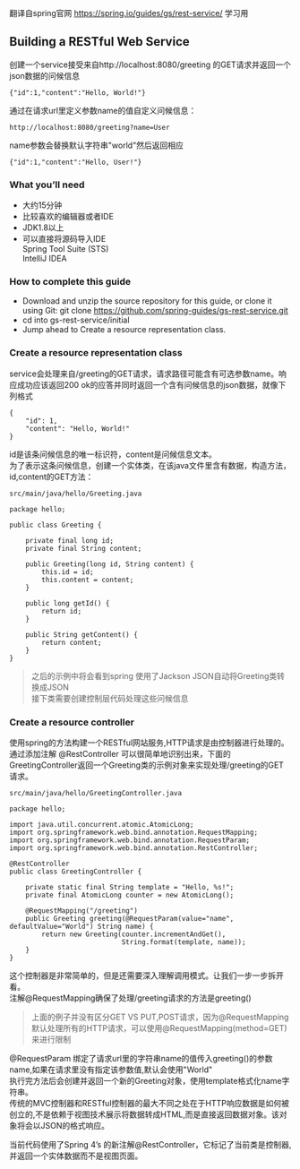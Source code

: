 翻译自spring官网 https://spring.io/guides/gs/rest-service/ 学习用
## Building a RESTful Web Service  
创建一个service接受来自http://localhost:8080/greeting 的GET请求并返回一个json数据的问候信息  
```  
{"id":1,"content":"Hello, World!"}
```  
通过在请求url里定义参数name的值自定义问候信息：  
```  
http://localhost:8080/greeting?name=User  
```  
name参数会替换默认字符串"world"然后返回相应  
```
{"id":1,"content":"Hello, User!"}  
```
### What you’ll need  
- 大约15分钟  
- 比较喜欢的编辑器或者IDE  
- JDK1.8以上
- 可以直接将源码导入IDE  
    Spring Tool Suite (STS)  
    IntelliJ IDEA  

### How to complete this guide
- Download and unzip the source repository for this guide, or clone it using Git: git clone https://github.com/spring-guides/gs-rest-service.git
- cd into gs-rest-service/initial
- Jump ahead to Create a resource representation class.  
### Create a resource representation class  
service会处理来自/greeting的GET请求，请求路径可能含有可选参数name。响应成功应该返回200 ok的应答并同时返回一个含有问候信息的json数据，就像下列格式  
```  
{
    "id": 1,
    "content": "Hello, World!"
}
```   
id是该条问候信息的唯一标识符，content是问候信息文本。  
为了表示这条问候信息，创建一个实体类，在该java文件里含有数据，构造方法，id,content的GET方法：
```
src/main/java/hello/Greeting.java  
```  
```  
package hello;

public class Greeting {

    private final long id;
    private final String content;

    public Greeting(long id, String content) {
        this.id = id;
        this.content = content;
    }

    public long getId() {
        return id;
    }

    public String getContent() {
        return content;
    }
}  
```  
> 之后的示例中将会看到spring 使用了Jackson JSON自动将Greeting类转换成JSON  
接下类需要创建控制层代码处理这些问候信息  
### Create a resource controller   
使用spring的方法构建一个RESTful网站服务,HTTP请求是由控制器进行处理的。通过添加注解
@RestController 可以很简单地识别出来，下面的GreetingController返回一个Greeting类的示例对象来实现处理/greeting的GET请求。  
```  
src/main/java/hello/GreetingController.java  
```  
```    
package hello;

import java.util.concurrent.atomic.AtomicLong;
import org.springframework.web.bind.annotation.RequestMapping;
import org.springframework.web.bind.annotation.RequestParam;
import org.springframework.web.bind.annotation.RestController;

@RestController
public class GreetingController {

    private static final String template = "Hello, %s!";
    private final AtomicLong counter = new AtomicLong();

    @RequestMapping("/greeting")
    public Greeting greeting(@RequestParam(value="name", defaultValue="World") String name) {
        return new Greeting(counter.incrementAndGet(),
                            String.format(template, name));
    }
}  
```   
这个控制器是非常简单的，但是还需要深入理解调用模式。让我们一步一步拆开看。  
注解@RequestMapping确保了处理/greeting请求的方法是greeting()  

> 上面的例子并没有区分GET VS PUT,POST请求，因为@RequestMapping 默认处理所有的HTTP请求，可以使用@RequestMapping(method=GET)来进行限制  

@RequestParam 绑定了请求url里的字符串name的值传入greeting()的参数name,如果在请求里没有指定该参数值,默认会使用"World"  
执行完方法后会创建并返回一个新的Greeting对象，使用template格式化name字符串。  
传统的MVC控制器和RESTful控制器的最大不同之处在于HTTP响应数据是如何被创立的,不是依赖于视图技术展示将数据转成HTML,而是直接返回数据对象。该对象将会以JSON的格式响应。  

当前代码使用了Spring 4’s 的新注解@RestController，它标记了当前类是控制器,并返回一个实体数据而不是视图页面。

